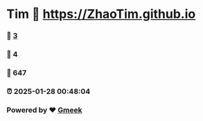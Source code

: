 # Tim :link: https://ZhaoTim.github.io 
### :page_facing_up: [3](https://ZhaoTim.github.io/tag.html) 
### :speech_balloon: 4 
### :hibiscus: 647 
### :alarm_clock: 2025-01-28 00:48:04 
### Powered by :heart: [Gmeek](https://github.com/Meekdai/Gmeek)
